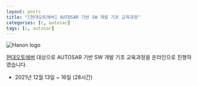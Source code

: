 ```yaml
---
layout: posts
title: "[현대오토에버] AUTOSAR 기반 SW 개발 기초 교육과정"
categories: [c, autosar]
tags: [c, autosar]
---
```


![Hanon logo](/_post/autoever_logo.png)

[현대오토에버](https://www.hyundai-autoever.com/) 대상으로 AUTOSAR 기반 SW 개발 기초 교육과정을 온라인으로 진행하였습니다.

- 2021년 12월 13일 ~ 16일 (28시간)




